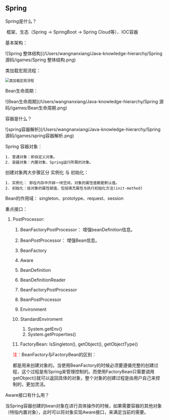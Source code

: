 ##  Spring

Spring是什么？

​	框架、生态（Spring -> SpringBoot -> Spring Cloud等）、IOC容器



基本架构：

![Spring 整体结构](/Users/wangnanxiang/Java-knowledge-hierarchy/Spring 源码/igames/Spring 整体结构.png)



类加载宏观流程：

<img src="/Users/wangnanxiang/Java-knowledge-hierarchy/Spring 源码/igames/类加载宏观流程.png" alt="类加载宏观流程" style="zoom:80%;" />

Bean生命周期：

![Bean生命周期](/Users/wangnanxiang/Java-knowledge-hierarchy/Spring 源码/igames/Bean生命周期.png)

容器是什么？

​	![spring容器解析](/Users/wangnanxiang/Java-knowledge-hierarchy/Spring 源码/igames/spring容器解析.png)



Spring 容器对象：

	1. 普通对象：即自定义对象。
 	2. 容器对象：内置对象，Spring运行所需的对象。



创建对象两大步骤区分 实例化 与 初始化：

	1. 实例化： 即在内存中开辟一块空间，对象的属性值都是默认值。
 	2. 初始化：给对象的属性赋值，包括填充属性与执行初始化方法(init-method)



Bean的作用域： singleton、prototype、request、session



重点接口：

 1. PostProcessor:

    1. BeanFactoryPostProcessor： 增强beanDefinition信息。
    2. BeanPostProcessor： 增强Bean信息。

	2. BeanFactory

	3. Aware

	4. BeanDefinition

	5. BeanDefinitionReader

	6. BeanFactoryPostProcessor

	7. BeanPostProcessor

	8. Environment

    1. StandardEnviroment
       1. System.getEnv()
       2. System.getProperties()

	9. FactoryBean: IsSingleton(), getObject(), getObjectType()

    <font color=red>注：</font>BeanFactory与FactoryBean的区别：

    ​	都是用来创建对象的。当使用BeanFactory的时候必须要遵循完整的创建过程，这个过程是有Spring来管理控制的。而使用FactoryBean只需要调用getObject()就可以返回具体的对象，整个对象的创建过程是由用户自己来控制的，更加灵活。



Aware接口有什么用？

​	当Spring容器创建的bean对象在进行具体操作的时候，如果需要容器的其他对象（特指内置对象），此时可以将对象实现Aware接口，来满足当前的需要。
